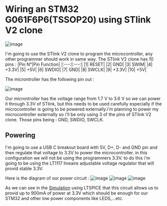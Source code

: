 # Wiring an STM32 G061F6P6(TSSOP20) using STlink V2 clone
![image](https://github.com/user-attachments/assets/25eb72fc-86b9-43b3-acb7-3cee7a94a600)

I'm going to use the STlink V2 clone to program the microcontroller, any other programmer should work in same way.
The STlink V2 clone has 10 pins : 
|Pin N°|Pin Function|
|:---:|:---:|
|1| RESET|
|2| GND|
|3| SWIM|
|4| +3.3V|
|5| +5V|
|6| SWDIO|
|7| GND|
|8| SWCLK|
|9| +3.3V|
|10| +5V|

The microntroller has the following pin out : 

![image](https://github.com/user-attachments/assets/99e4d364-efce-471a-b7d3-4f58dbd48f90)

Our microntroller has the voltage range from 1.7 V to 3.6 V so we can power it through 3.3V of STlink, but this needs to be used carefully especially if the microcontroller is going to be powered externally.i'm planning to power my microcontroller externally so i'll be only using 3 of the pins of STlink V2 clone. Those pins being : GND, SWDIO, SWCLK. 

## Powering
I'm going to use a USB C breakout board with 5V, D+, D- and GND pin and then regulate that voltage to 3.3V to power the microcontroller. in this configuration we will not be using the programmers 3.3V.
to do this i'm going to be using the LT1117 lineaire adjustable voltage regulator that will provid stable 3.3V.

Here is the diagram of our power circuit : 
![image](https://github.com/user-attachments/assets/fa44504f-524a-4e61-b9a7-b70b364e04fb)
![image](https://github.com/user-attachments/assets/f617318d-1e61-489a-99f6-ee54f0ec2787) 
![image](https://github.com/user-attachments/assets/1c3fdedb-12ef-4def-916e-59a98fa382ea)

As we can see in the [Simulation](https://github.com/A-s-a-d/STM32-G061F6P6-Learning/tree/Wiring-and-powering/Electronics_simulations%20and%20circuits/3.3V%20power) using LTSPICE that this circuit allows us to provid up to 900mA of power at 3.3V which should be enough for our STM32 and other low power components like LEDS,...etc.




